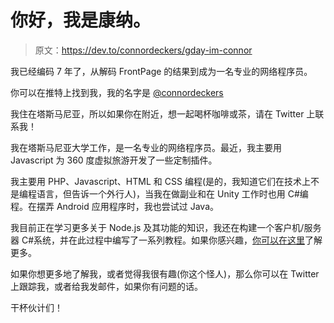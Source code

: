 # 你好，我是康纳。

> 原文：<https://dev.to/connordeckers/gday-im-connor>

我已经编码 7 年了，从解码 FrontPage 的结果到成为一名专业的网络程序员。

你可以在推特上找到我，我的名字是 [@connordeckers](https://twitter.com/connordeckers)

我住在塔斯马尼亚，所以如果你在附近，想一起喝杯咖啡或茶，请在 Twitter 上联系我！

我在塔斯马尼亚大学工作，是一名专业的网络程序员。最近，我主要用 Javascript 为 360 度虚拟旅游开发了一些定制插件。

我主要用 PHP、Javascript、HTML 和 CSS 编程(是的，我知道它们在技术上不是编程语言，但告诉一个外行人)，当我在做副业和在 Unity 工作时也用 C#编程。在摆弄 Android 应用程序时，我也尝试过 Java。

我目前正在学习更多关于 Node.js 及其功能的知识，我还在构建一个客户机/服务器 C#系统，并在此过程中编写了一系列教程。如果你感兴趣，[你可以在这里](https://www.connordeckers.com/category/for-dummies/)了解更多。

如果你想更多地了解我，或者觉得我很有趣(你这个怪人)，那么你可以在 Twitter 上跟踪我，或者给我发邮件，如果你有问题的话。

干杯伙计们！